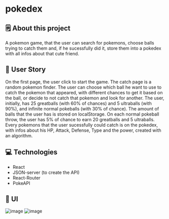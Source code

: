 # pokedex

## 🗒️ About this project
A pokemon game, that the user can search for pokemons, choose balls trying to catch them and, if he sucessfully did it, store them into a pokedex with all infos about that cute friend.

## 🧔 User Story
On the first page, the user click to start the game. The catch page is a random pokemon finder. The user can choose which ball he want to use to catch the pokemon that appeared, with different chances to get it based on the ball, or decide to not catch that pokemon and look for another. The user, initially, has 25 greatballs (with 60% of chances) and 5 ultraballs (with 90%), and infinite normal pokeballs (with 30% of chance). The amount of balls that the user has is stored on localStorage. On each normal pokeball throw, the user has 5% of chance to earn 20 greatballs and 5 ultraballs. Every pokemons that the user sucessfully could catch is on the pokedex, with infos about his HP, Attack, Defense, Type and the power, created with an algorithm.

## 💻 Technologies
- React
- JSON-server (to create the API)
- React-Router
- PokeAPI

## 🎨 UI
![image](https://user-images.githubusercontent.com/82226141/141390634-3f5af6cd-adda-4238-aa65-8af03e8b8231.png)
![image](https://user-images.githubusercontent.com/82226141/141390661-6bc8563c-0287-4282-90fe-75004c9e519f.png)


